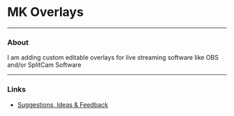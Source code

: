 # MK Overlays
-------------


### About

I am adding custom editable overlays for live streaming software like OBS and/or SplitCam Software

-------------


### Links
- [Suggestions, Ideas &amp; Feedback](https://github.com/mkbres/overlays/discussions)
